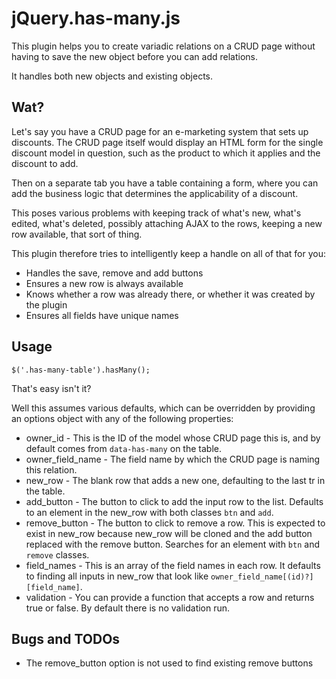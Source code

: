 # jQuery.has-many.js

This plugin helps you to create variadic relations on a CRUD page without
having to save the new object before you can add relations.

It handles both new objects and existing objects.

## Wat?

Let's say you have a CRUD page for an e-marketing system that sets up discounts.
The CRUD page itself would display an HTML form for the single discount model in question, such
as the product to which it applies and the discount to add.

Then on a separate tab you have a table containing a form, where you can add the business logic
that determines the applicability of a discount.

This poses various problems with keeping track of what's new, what's edited, what's deleted, possibly
attaching AJAX to the rows, keeping a new row available, that sort of thing.

This plugin therefore tries to intelligently keep a handle on all of that for you:

* Handles the save, remove and add buttons
* Ensures a new row is always available
* Knows whether a row was already there, or whether it was created by the plugin
* Ensures all fields have unique names

## Usage

    $('.has-many-table').hasMany();

That's easy isn't it?

Well this assumes various defaults, which can be overridden by providing an options object with any of the following properties:

* owner_id - This is the ID of the model whose CRUD page this is, and by default comes from `data-has-many` on the table.
* owner_field_name - The field name by which the CRUD page is naming this relation.
* new_row - The blank row that adds a new one, defaulting to the last tr in the table.
* add_button - The button to click to add the input row to the list. Defaults to an element in the new_row with both classes `btn` and `add`.
* remove_button - The button to click to remove a row. This is expected to exist in new_row because new_row will be cloned and the add button replaced with the remove button. Searches for an element with `btn` and `remove` classes.
* field_names - This is an array of the field names in each row. It defaults to finding all inputs in new_row that look like `owner_field_name[(id)?][field_name]`.
* validation - You can provide a function that accepts a row and returns true or false. By default there is no validation run.

## Bugs and TODOs

* The remove_button option is not used to find existing remove buttons

